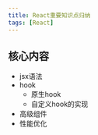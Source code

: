 ```yaml
---
title: React重要知识点归纳
tags: [React]
---
```


## 核心内容

- jsx语法
- hook
  - 原生hook
  - 自定义hook的实现
- 高级组件
- 性能优化
